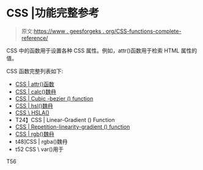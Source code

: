 # CSS |功能完整参考

> 原文:[https://www . geesforgeks . org/CSS-functions-complete-reference/](https://www.geeksforgeeks.org/css-functions-complete-reference/)

CSS 中的函数用于设置各种 CSS 属性。例如，attr()函数用于检索 HTML 属性的值。

CSS 函数完整列表如下:

*   [CSS | attr()函数](https://www.geeksforgeeks.org/css-attr-function/)
*   [CSS | calc()魏冄](https://www.geeksforgeeks.org/css-calc-function/)
*   [CSS | Cubic -bezier () function](https://www.geeksforgeeks.org/css-cubic-bezier-function/)
*   [CSS | hsl()魏冄](https://www.geeksforgeeks.org/css-hsl-function/)
*   [CSS \ HSLA()](https://www.geeksforgeeks.org/css-hsla-function/)
*   T24】CSS | Linear-Gradient () Function
*   [CSS | Repetition-linearity-gradient () function](https://www.geeksforgeeks.org/css-repeating-linear-gradient-function/)
*   [CSS | rgb()魏冄](https://www.geeksforgeeks.org/css-rgb-function/)
*   t48]CSS | rgba()魏冄
*   t52 CSS \ var()用于

T56